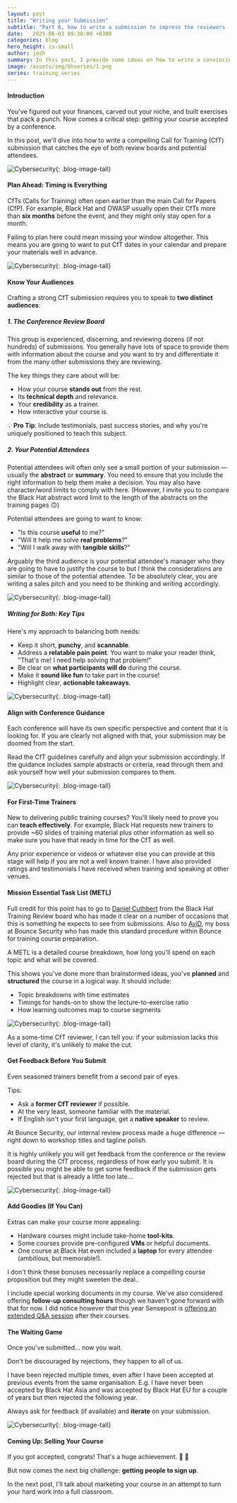 ```yaml
---
layout: post
title: "Writing your Submission"
subtitle: "Part 6, how to write a submission to impress the reviewers (and attendees)?"
date:   2025-06-03 09:30:00 +0300
categories: blog
hero_height: is-small
author: josh
summary: In this post, I provide some ideas on how to write a convincing conference submission for your training course.
image: /assets/img/bhseries/1.png
series: training_series
---
```


#### Introduction

You've figured out your finances, carved out your niche, and built exercises that pack a punch. Now comes a critical step: getting your course accepted by a conference.

In this post, we'll dive into how to write a compelling Call for Training (CfT) submission that catches the eye of both review boards and potential attendees.

![Cybersecurity](/assets/img/bhseries/1.png){: .blog-image-tall}

#### Plan Ahead: Timing is Everything

CfTs (Calls for Training) often open earlier than the main Call for Papers (CfP). For example, Black Hat and OWASP usually open their CfTs more than **six months** before the event, and they might only stay open for a month.

Failing to plan here could mean missing your window altogether. This means you are going to want to put CfT dates in your calendar and prepare your materials well in advance.

![Cybersecurity](/assets/img/bhseries/2.jpeg){: .blog-image-tall}

#### Know Your Audiences

Crafting a strong CfT submission requires you to speak to **two distinct audiences**:

##### 1. The Conference Review Board

This group is experienced, discerning, and reviewing dozens (if not hundreds) of submissions. You generally have lots of space to provide them with information about the course and you want to try and differentiate it from the many other submissions they are reviewing.

The key things they care about will be:

- How your course **stands out** from the rest.
- Its **technical depth** and relevance.
- Your **credibility** as a trainer.
- How interactive your course is.

💡 **Pro Tip**: Include testimonials, past success stories, and why you're uniquely positioned to teach this subject.

##### 2. Your Potential Attendees

Potential attendees will often only see a small portion of your submission — usually the **abstract** or **summary**. You need to ensure that you include the right information to help them make a decision. You may also have character/word limits to comply with here. (However, I invite you to compare the Black Hat abstract word limit to the length of the abstracts on the training pages 🙃)

Potential attendees are going to want to know:

- "Is this course **useful** to me?"
- "Will it help me solve **real problems**?"
- "Will I walk away with **tangible skills**?"

Arguably the third audience is your potential attendee's manager who they are going to have to justify the course to but I think the considerations are similar to those of the potential attendee. To be absolutely clear, you are writing a sales pitch and you need to be thinking and writing accordingly.

![Cybersecurity](/assets/img/bhseries/3.jpeg){: .blog-image-tall}

##### Writing for Both: Key Tips

Here's my approach to balancing both needs:

- Keep it short, **punchy**, and **scannable**.
- Address a **relatable pain point**. You want to make your reader think, "That's me! I need help solving that problem!"
- Be clear on **what participants will do** during the course.
- Make it **sound like fun** to take part in the course!
- Highlight clear, **actionable takeaways**.

![Cybersecurity](/assets/img/bhseries/4.jpeg){: .blog-image-tall}

#### Align with Conference Guidance

Each conference will have its own specific perspective and content that it is looking for. If you are clearly not aligned with that, your submission may be doomed from the start.

Read the CfT guidelines carefully and align your submission accordingly. If the guidance includes sample abstracts or criteria, read through them and ask yourself how well your submission compares to them.

![Cybersecurity](/assets/img/bhseries/5.jpeg){: .blog-image-tall}

#### For First-Time Trainers

New to delivering public training courses? You'll likely need to prove you can **teach effectively**.
For example, Black Hat requests new trainers to provide ~60 slides of training material plus other information as well so make sure you have that ready in time for the CfT as well.

Any prior experience or videos or whatever else you can provide at this stage will help if you are not a well known trainer. I have also provided ratings and testimonials I have received when training and speaking at other venues.

#### Mission Essential Task List (METL)

Full credit for this point has to go to [Daniel Cuthbert](https://www.linkedin.com/in/daniel-cuthbert0x/) from the Black Hat Training Review board who has made it clear on a number of occasions that this is something he expects to see from submissions. Also to [AviD](https://www.linkedin.com/in/avidouglen/), my boss at Bounce Security who has made this standard procedure within Bounce for training course preparation.

A METL is a detailed course breakdown, how long you'll spend on each topic and what will be covered.

This shows you've done more than brainstormed ideas, you've **planned** and **structured** the course in a logical way. It should include:
- Topic breakdowns with time estimates
- Timings for hands-on to show the lecture-to-exercise ratio
- How learning outcomes map to course segments

![Cybersecurity](/assets/img/bhseries/6.jpeg){: .blog-image-tall}

As a some-time CfT reviewer, I can tell you: if your submission lacks this level of clarity, it's unlikely to make the cut.

#### Get Feedback Before You Submit

Even seasoned trainers benefit from a second pair of eyes.

Tips:
- Ask a **former CfT reviewer** if possible.
- At the very least, someone familiar with the material.
- If English isn't your first language, get a **native speaker** to review.

At Bounce Security, our internal review process made a huge difference — right down to workshop titles and tagline polish.

It is highly unlikely you will get feedback from the conference or the review board during the CfT process, regardless of how early you submit. It is possible you might be able to get some feedback if the submission gets rejected but that is already a little too late...

![Cybersecurity](/assets/img/bhseries/7.jpeg){: .blog-image-tall}

#### Add Goodies (If You Can)

Extras can make your course more appealing:

- Hardware courses might include take-home **tool-kits**.
- Some courses provide pre-configured **VMs** or helpful documents.
- One course at Black Hat even included a **laptop** for every attendee (ambitious, but memorable!).

I don't think these bonuses necessarily replace a compelling course proposition but they might sweeten the deal..

I include special working documents in my course. We've also considered offering **follow-up consulting hours** though we haven't gone forward with that for now. I did notice however that this year Sensepost is [offering an extended Q&A session](https://x.com/sensepost_train/status/1924472706931528093) after their courses.

#### The Waiting Game

Once you've submitted... now you wait.

Don't be discouraged by rejections, they happen to all of us.

I have been rejected multiple times, even after I have been accepted at previous events from the same organisation. E.g. I have never been accepted by Black Hat Asia and was accepted by Black Hat EU for a couple of years but then rejected the following year.

Always ask for feedback (if available) and **iterate** on your submission.

![Cybersecurity](/assets/img/bhseries/8.jpeg){: .blog-image-tall}

#### Coming Up: Selling Your Course

If you got accepted, congrats! That's a huge achievement. 🎉 🎉 

But now comes the next big challenge: **getting people to sign up**.

In the next post, I'll talk about marketing your course in an attempt to turn your hard work into a full classroom.